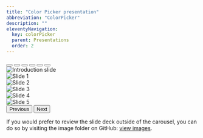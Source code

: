 ```yaml
---
title: "Color Picker presentation"
abbreviation: "ColorPicker"
description: ""
eleventyNavigation:
  key: colorPicker
  parent: Presentations
  order: 2
---
```


<div class="container-xxl mb-2 py-2 px-md-5">
  <div class="row px-3">
    <div class="col-12">
      <div id="carouselExample" class="carousel slide" data-bs-ride="true">
        <div class="carousel-indicators">
          <button type="button" data-bs-target="#carouselExampleCaptions" data-bs-slide-to="0" class="active" aria-current="true" aria-label="Slide 0"></button>
          <button type="button" data-bs-target="#carouselExampleCaptions" data-bs-slide-to="1" aria-label="Slide 1"></button>
          <button type="button" data-bs-target="#carouselExampleCaptions" data-bs-slide-to="2" aria-label="Slide 2"></button>
          <button type="button" data-bs-target="#carouselExampleCaptions" data-bs-slide-to="3" aria-label="Slide 3"></button>
          <button type="button" data-bs-target="#carouselExampleCaptions" data-bs-slide-to="4" aria-label="Slide 4"></button>
          <button type="button" data-bs-target="#carouselExampleCaptions" data-bs-slide-to="5" aria-label="Slide 5"></button>
        </div>
        <div class="carousel-inner">
          <div class="carousel-item active">
            <img src="{{ '/img/colorPicker/slide0.png' | url }}" class="d-block w-100" alt="Introduction slide">
          </div>
          <div class="carousel-item">
            <img src="{{ '/img/colorPicker/slide1.png' | url }}" class="d-block w-100" alt="Slide 1">
          </div>
          <div class="carousel-item">
            <img src="{{ '/img/colorPicker/slide2.png' | url }}" class="d-block w-100" alt="Slide 2">
          </div>
          <div class="carousel-item">
            <img src="{{ '/img/colorPicker/slide3.png' | url }}" class="d-block w-100" alt="Slide 3">
          </div>
          <div class="carousel-item">
            <img src="{{ '/img/colorPicker/slide4.png' | url }}" class="d-block w-100" alt="Slide 4">
          </div>
          <div class="carousel-item">
            <img src="{{ '/img/colorPicker/slide5.png' | url }}" class="d-block w-100" alt="Slide 5">
          </div>
        </div>
        <button class="carousel-control-prev" type="button" data-bs-target="#carouselExample" data-bs-slide="prev">
          <span class="carousel-control-prev-icon" aria-hidden="true"></span>
          <span class="visually-hidden">Previous</span>
        </button>
        <button class="carousel-control-next" type="button" data-bs-target="#carouselExample" data-bs-slide="next">
          <span class="carousel-control-next-icon" aria-hidden="true"></span>
          <span class="visually-hidden">Next</span>
        </button>
      </div>
    </div>
  </div>
  <div class="row px-3">
    <div class="col-12">
      <p class="text-body-secondary">
        If you would prefer to review the slide deck outside of the carousel, you can do so by visiting the image folder on GitHub: <a class="link-offset-2 link-underline-opacity-25 link-underline-opacity-100-hover" href="https://github.com/AdamJ/AdamJ.github.io/tree/main/docs/img/colorPicker/" target="top" alt="Link to images on GitHub">view images</a>.
      </p>
    </div>
  </div>
</div>
